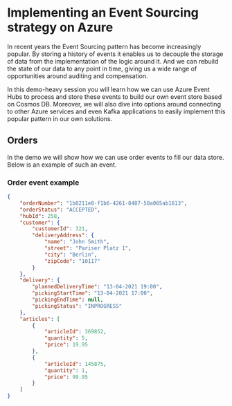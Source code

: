 # Implementing an Event Sourcing strategy on Azure

In recent years the Event Sourcing pattern has become increasingly popular. By storing a history of events it enables us to decouple the storage of data from the implementation of the logic around it. And we can rebuild the state of our data to any point in time, giving us a wide range of opportunities around auditing and compensation.

In this demo-heavy session you will learn how we can use Azure Event Hubs to process and store these events to build our own event store based on Cosmos DB. Moreover, we will also dive into options around connecting to other Azure services and even Kafka applications to easily implement this popular pattern in our own solutions.

## Orders

In the demo we will show how we can use order events to fill our data store. Below is an example of such an event.

### Order event example

```json
{
    "orderNumber": "1b8211e0-f1b6-4261-8487-58a065ab1613",
    "orderStatus": "ACCEPTED",
    "hubId": 258,
    "customer": {
        "customerId": 321,
        "deliveryAddress": {
            "name": "John Smith",
            "street": "Pariser Platz 1",
            "city": "Berlin",
            "zipCode": "10117"
        }
    },
    "delivery": {
        "plannedDeliveryTime": "13-04-2021 19:00",
        "pickingStartTime": "13-04-2021 17:00",
        "pickingEndTime": null,
        "pickingStatus": "INPROGRESS"
    },
    "articles": [
        {
            "articleId": 369852,
            "quantity": 5,
            "price": 19.95
        },
        {
            "articleId": 145875,
            "quantity": 1,
            "price": 99.95
        }
    ]
}
```
